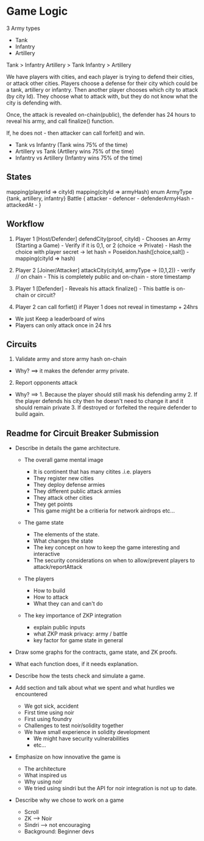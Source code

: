 # Game Logic 

3 Army types 
  - Tank 
  - Infantry 
  - Artillery 

Tank > Infantry 
Artillery > Tank 
Infantry > Artillery 

We have players with cities, and each player is trying to defend their cities, or attack other cities. 
Players choose a defense for their city which could be a tank, artillery or infantry. Then another player chooses which city to attack (by city Id). They choose what to attack with, but they do not know what the city is defending with. 

Once, the attack is revealed on-chain(public), the defender has 24 hours to reveal his army, and call finalize() function. 

If, he does not - then attacker can call forfeit() and win.

- Tank vs Infantry (Tank wins 75% of the time)
- Artillery vs Tank (Artllery wins 75% of the time)
- Infantry vs Artillery (Infantry wins 75% of the time)


## States

 mapping(playerId => cityId)
 mapping(cityId => armyHash)
 enum ArmyType {tank, artillery, infantry}
 Battle {
    attacker - 
    defencer - 
    defenderArmyHash - 
    attackedAt - 
 }  


## Workflow
1.  Player 1 [Host/Defender] 
             defendCity(proof, cityId)
             - Chooses an Army (Starting a Game)
             - Verify if it is 0,1, or 2 (choice -> Private) 
             - Hash the choice with player secret -> let hash = Poseidon.hash([choice,salt]) 
             - mapping(cityId => hash)
             

2. Player 2 [Joiner/Attacker] 
             attackCity(cityId, armyType -> (0,1,2))
             - verify // on chain 
             - This is completely public and on-chain 
             - store timestamp 

3. Player 1 [Defender] - Reveals his attack 
            finalize()
            - This battle is on-chain or circuit? 

4. Player 2 can call forfiet() if Player 1 does not reveal in timestamp + 24hrs        


- We just Keep a leaderboard of wins 
- Players can only attack once in 24 hrs 



## Circuits
1. Validate army and store army hash on-chain
  - Why? ==> it makes the defender army private.
2. Report opponents attack 
  - Why? ==> 1. Because the player should still mask his defending army
             2. If the player defends his city then he doesn't need to change it and it should remain private
             3. If destroyed or forfeited the require defender to build again.


## Readme for Circuit Breaker Submission 
- Describe in details the game architecture.
  - The overall game mental image
    - It is continent that has many citites .i.e. players
    - They register new cities
    - They deploy defense armies
    - They different public attack armies
    - They attack other cities
    - They get points
    - This game might be a critieria for network airdrops etc...

  - The game state
    - The elements of the state.
    - What changes the state
    - The key concept on how to keep the game interesting and interactive
    - The security considerations on when to allow/prevent players to attack/reportAttack

  - The players
    - How to build
    - How to attack
    - What they can and can't do
  
  - The key importance of ZKP integration
    - explain public inputs
    - what ZKP mask privacy: army / battle
    - key factor for game state in general 
  
- Draw some graphs for the contracts, game state, and ZK proofs.

- What each function does, if it needs explanation. 
- Describe how the tests check and simulate a game.


- Add section and talk about what we spent and what hurdles we encountered
  - We got sick, accident
  - First time using noir 
  - First using foundry 
  - Challenges to test noir/solidity together
  - We have small experience in solidity development
    - We might have security vulnerabilities
    - etc... 

- Emphasize on how innovative the game is 
  - The architecture
  - What inspired us
  - Why using noir
  - We tried using sindri but the API for noir integration is not up to date.

- Describe why we chose to work on a game 
  - Scroll
  - ZK --> Noir
  - Sindri --> not encouraging
  - Background: Beginner devs



